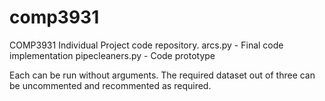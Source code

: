 # comp3931
COMP3931 Individual Project code repository.
arcs.py - Final code implementation
pipecleaners.py - Code prototype

Each can be run without arguments. The required dataset out of three can be uncommented and recommented as required.
